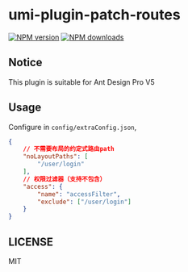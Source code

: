 <!-- @format -->

# umi-plugin-patch-routes

[![NPM version](https://img.shields.io/npm/v/umi-plugin-convention-patch-routes.svg?style=flat)](https://npmjs.org/package/umi-plugin-convention-patch-routes) [![NPM downloads](http://img.shields.io/npm/dm/umi-plugin-convention-patch-routes.svg?style=flat)](https://npmjs.org/package/umi-plugin-convention-patch-routes)


## Notice
This plugin is suitable for Ant Design Pro V5


## Usage

Configure in `config/extraConfig.json`,

```json
{
    // 不需要布局的约定式路由path
    "noLayoutPaths": [
        "/user/login"
    ],
    // 权限过滤器（支持不包含）
    "access": {
        "name": "accessFilter",
        "exclude": ["/user/login"]
    }
}
```

## LICENSE

MIT
